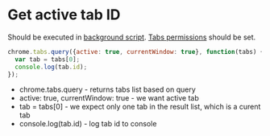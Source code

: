 # Get active tab ID

Should be executed in [background script](https://developer.chrome.com/docs/extensions/mv3/background_pages/).
[Tabs permissions](https://developer.chrome.com/docs/extensions/reference/tabs/#manifest) should be set.

```javascript
chrome.tabs.query({active: true, currentWindow: true}, function(tabs) {
  var tab = tabs[0];
  console.log(tab.id);
});
```

- chrome.tabs.query - returns tabs list based on query
- active: true, currentWindow: true - we want active tab
- tab = tabs\[0\] - we expect only one tab in the result list, which is a curent tab
- console.log(tab.id) - log tab id to console
